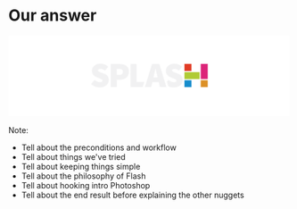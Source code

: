 #  Our answer
<img src="assets/images/splash.svg" class="fragment"/>

Note:
- Tell about the preconditions and workflow
- Tell about things we've tried
- Tell about keeping things simple
- Tell about the philosophy of Flash
- Tell about hooking intro Photoshop
- Tell about the end result before explaining the other nuggets

